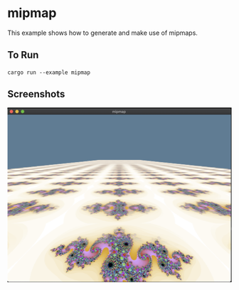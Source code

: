 # mipmap

This example shows how to generate and make use of mipmaps.

## To Run

```
cargo run --example mipmap
```

## Screenshots

![Mip maps](./screenshot.png)
